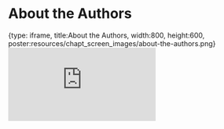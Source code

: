 # About the Authors
 
{type: iframe, title:About the Authors, width:800, height:600, poster:resources/chapt_screen_images/about-the-authors.png}
![](https://www.opencasestudies.org/OCS_Guide//no_toc/about-the-authors.html)
 

 
